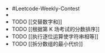 - #Leetcode-Weekly-Contest
-
- TODO [[交替数字和]]
- TODO [[根据第 K 场考试的分数排序]]
- TODO [[执行逐位运算使字符串相等]]
- TODO [[拆分数组的最小代价]]